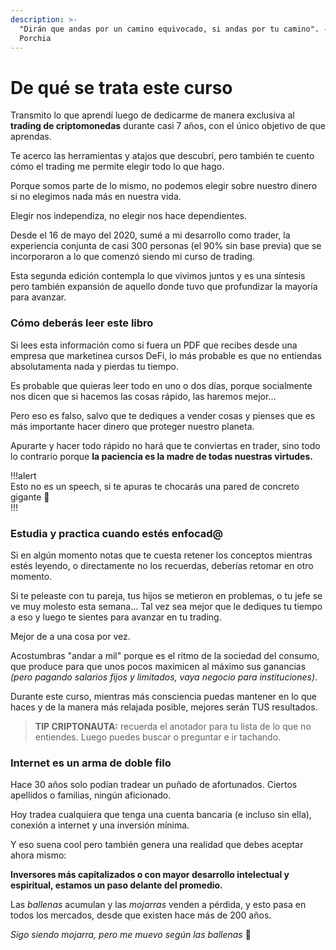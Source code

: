 ```yaml
---
description: >-
  "Dirán que andas por un camino equivocado, si andas por tu camino". -Antonio
  Porchia
---
```


# De qué se trata este curso

Transmito lo que aprendí luego de dedicarme de manera exclusiva al **trading de criptomonedas** durante casi 7 años, con el único objetivo de que aprendas.

Te acerco las herramientas y atajos que descubrí, pero también te cuento cómo el trading me permite elegir todo lo que hago.

Porque somos parte de lo mismo, no podemos elegir sobre nuestro dinero si no elegimos nada más en nuestra vida.

Elegir nos independiza, no elegir nos hace dependientes.

Desde el 16 de mayo del 2020, sumé a mi desarrollo como trader, la experiencia conjunta de casi 300 personas (el 90% sin base previa) que se incorporaron a lo que comenzó siendo mi curso de trading.

Esta segunda edición contempla lo que vivimos juntos y es una síntesis pero también expansión de aquello donde tuvo que profundizar la mayoría para avanzar.

### Cómo deberás leer este libro

Si lees esta información como si fuera un PDF que recibes desde una empresa que marketinea cursos DeFi, lo más probable es que no entiendas absolutamenta nada y pierdas tu tiempo.

Es probable que quieras leer todo en uno o dos días, porque socialmente nos dicen que si hacemos las cosas rápido, las haremos mejor...

Pero eso es falso, salvo que te dediques a vender cosas y pienses que es más importante hacer dinero que proteger nuestro planeta.

Apurarte y hacer todo rápido no hará que te conviertas en trader, sino todo lo contrario porque **la paciencia es la madre de todas nuestras virtudes.**

!!!alert\
Esto no es un speech, si te apuras te chocarás una pared de concreto gigante 🙂\
!!!

### Estudia y practica cuando estés enfocad@

Si en algún momento notas que te cuesta retener los conceptos mientras estés leyendo, o directamente no los recuerdas, deberías retomar en otro momento.

Si te peleaste con tu pareja, tus hijos se metieron en problemas, o tu jefe se ve muy molesto esta semana... Tal vez sea mejor que le dediques tu tiempo a eso y luego te sientes para avanzar en tu trading.

Mejor de a una cosa por vez.

Acostumbras "andar a mil" porque es el ritmo de la sociedad del consumo, que produce para que unos pocos maximicen al máximo sus ganancias _(pero pagando salarios fijos y limitados, vaya negocio para instituciones)_.

Durante este curso, mientras más consciencia puedas mantener en lo que haces y de la manera más relajada posible, mejores serán TUS resultados.

> **TIP CRIPTONAUTA:** recuerda el anotador para tu lista de lo que no entiendes. Luego puedes buscar o preguntar e ir tachando.

### Internet es un arma de doble filo

Hace 30 años solo podían tradear un puñado de afortunados. Ciertos apellidos o familias, ningún aficionado.

Hoy tradea cualquiera que tenga una cuenta bancaria (e incluso sin ella), conexión a internet y una inversión mínima.

Y eso suena cool pero también genera una realidad que debes aceptar ahora mismo:

**Inversores más capitalizados o con mayor desarrollo intelectual y espiritual, estamos un paso delante del promedio.**

Las _ballenas_ acumulan y las _mojarras_ venden a pérdida, y esto pasa en todos los mercados, desde que existen hace más de 200 años.

_Sigo siendo mojarra, pero me muevo según las ballenas_ 😬
